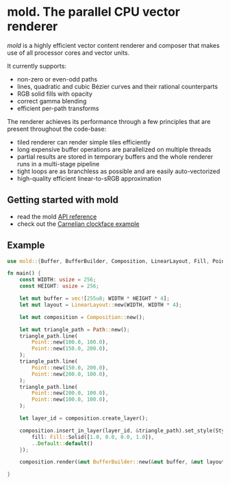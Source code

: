 # mold. The parallel CPU vector renderer


*mold* is a highly efficient vector content renderer and composer that makes use of all processor cores and vector units.

It currently supports:

* non-zero or even-odd paths
* lines, quadratic and cubic Bézier curves and their rational counterparts
* RGB solid fills with opacity
* correct gamma blending
* efficient per-path transforms

The renderer achieves its performance through a few principles that are present throughout the code-base:

* tiled renderer can render simple tiles efficiently
* long expensive buffer operations are parallelized on multiple threads
* partial results are stored in temporary buffers and the whole renderer runs in a multi-stage pipeline
* tight loops are as branchless as possible and are easily auto-vectorized
* high-quality efficient linear-to-sRGB approximation

## Getting started with mold

* read the mold [API reference](https://fuchsia-docs.firebaseapp.com/rust/mold/)
* check out the [Carnelian clockface example](https://fuchsia.googlesource.com/fuchsia/+/HEAD/src/lib/ui/carnelian/examples/clockface.rs)

## Example

```rust
use mold::{Buffer, BufferBuilder, Composition, LinearLayout, Fill, Point, Style};

fn main() {
    const WIDTH: usize = 256;
    const HEIGHT: usize = 256;

    let mut buffer = vec![255u8; WIDTH * HEIGHT * 4];
    let mut layout = LinearLayout::new(WIDTH, WIDTH * 4);

    let mut composition = Composition::new();

    let mut triangle_path = Path::new();
    triangle_path.line(
        Point::new(100.0, 100.0),
        Point::new(150.0, 200.0),
    );
    triangle_path.line(
        Point::new(150.0, 200.0),
        Point::new(200.0, 100.0),
    );
    triangle_path.line(
        Point::new(200.0, 100.0),
        Point::new(100.0, 100.0),
    );

    let layer_id = composition.create_layer();

    composition.insert_in_layer(layer_id, &triangle_path).set_style(Style {
        fill: Fill::Solid([1.0, 0.0, 0.0, 1.0]),
        ..Default::default()
    });

    composition.render(&mut BufferBuilder::new(&mut buffer, &mut layout).build(), [1.0, 1.0, 1.0, 1.0], None);

}
```
